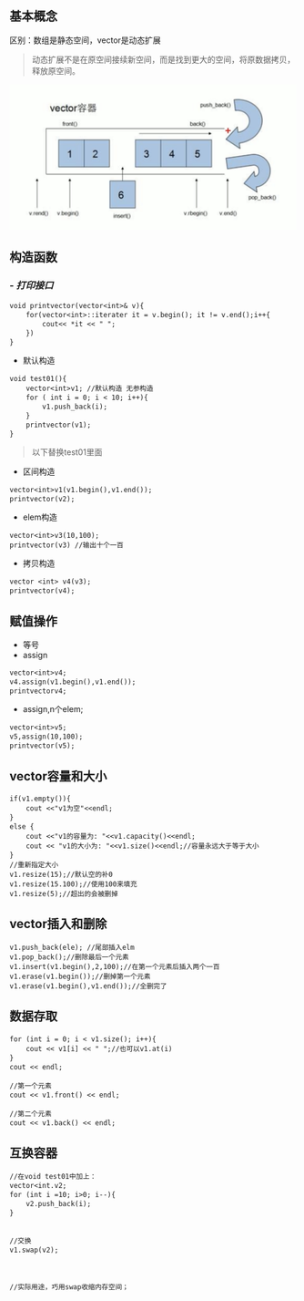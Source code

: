 ## 基本概念
区别：数组是静态空间，vector是动态扩展
> 动态扩展不是在原空间接续新空间，而是找到更大的空间，将原数据拷贝，释放原空间。

![vector](vector.png)

## 构造函数
 ### - ***打印接口***
```
void printvector(vector<int>& v){
    for(vector<int>::iterater it = v.begin(); it != v.end();i++{
        cout<< *it << " ";
    })
}
```
- 默认构造
```
void test01(){
    vector<int>v1; //默认构造 无参构造
    for ( int i = 0; i < 10; i++){
        v1.push_back(i);
    }
    printvector(v1);
}
```
> 以下替换test01里面
- 区间构造
```
vector<int>v1(v1.begin(),v1.end());
printvector(v2);
```
-  elem构造
```
vector<int>v3(10,100);
printvector(v3) //输出十个一百
```
- 拷贝构造
```
vector <int> v4(v3);
printvector(v4);
```


## 赋值操作
- 等号
- assign
```
vector<int>v4;
v4.assign(v1.begin(),v1.end());
printvectorv4;
```
- assign,n个elem;
```
vector<int>v5;
v5,assign(10,100);
printvector(v5);
```

## vector容量和大小
```
if(v1.empty()){
    cout <<"v1为空"<<endl;
}
else {
    cout <<"v1的容量为: "<<v1.capacity()<<endl;
    cout << "v1的大小为: "<<v1.size()<<endl;//容量永远大于等于大小
}
//重新指定大小
v1.resize(15);//默认空的补0
v1.resize(15.100);//使用100来填充
v1.resize(5);//超出的会被删掉
```
## vector插入和删除
```
v1.push_back(ele); //尾部插入elm
v1.pop_back();//删除最后一个元素
v1.insert(v1.begin(),2,100);//在第一个元素后插入两个一百
v1.erase(v1.begin());//删掉第一个元素
v1.erase(v1.begin(),v1.end());//全删完了
```
## 数据存取
```
for (int i = 0; i < v1.size(); i++){
    cout << v1[i] << " ";//也可以v1.at(i)
}
cout << endl;

//第一个元素
cout << v1.front() << endl;

//第二个元素
cout << v1.back() << endl;
```
## 互换容器
```
//在void test01中加上：
vector<int.v2;
for (int i =10; i>0; i--){
    v2.push_back(i);
}


//交换
v1.swap(v2);



//实际用途，巧用swap收缩内存空间；




